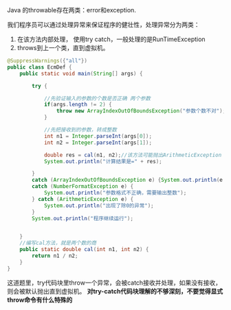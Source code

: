 
Java 的throwable存在两类：error和exception.

我们程序员可以通过处理异常来保证程序的健壮性，处理异常分为两类：
1. 在该方法内部处理， 使用try catch，一般处理的是RunTimeException
2. throws到上一个类，直到虚拟机。

```java
@SuppressWarnings({"all"})
public class EcmDef {
    public static void main(String[] args) {

        try {

            //先验证输入的参数的个数是否正确 两个参数
            if(args.length != 2) {
                throw new ArrayIndexOutOfBoundsException("参数个数不对");
            }

            //先把接收到的参数，转成整数
            int n1 = Integer.parseInt(args[0]);
            int n2 = Integer.parseInt(args[1]);

            double res = cal(n1, n2);//该方法可能抛出ArithmeticException
            System.out.println("计算结果是=" + res);

        }
        catch (ArrayIndexOutOfBoundsException e) {System.out.println(e.getMessage());}
        catch (NumberFormatException e) {
            System.out.println("参数格式不正确，需要输出整数");
        } catch (ArithmeticException e) {
            System.out.println("出现了除0的异常");
        }
        System.out.println("程序继续运行");


    }
    //编写cal方法，就是两个数的商
    public static double cal(int n1, int n2) {
        return n1 / n2;
    }
}

```

这道题里，try代码块里throw一个异常，会被catch接收并处理，如果没有接收，则会被默认抛出直到虚拟机。
**对try-catch代码块理解的不够深刻，不要觉得显式throw命令有什么特殊的**
